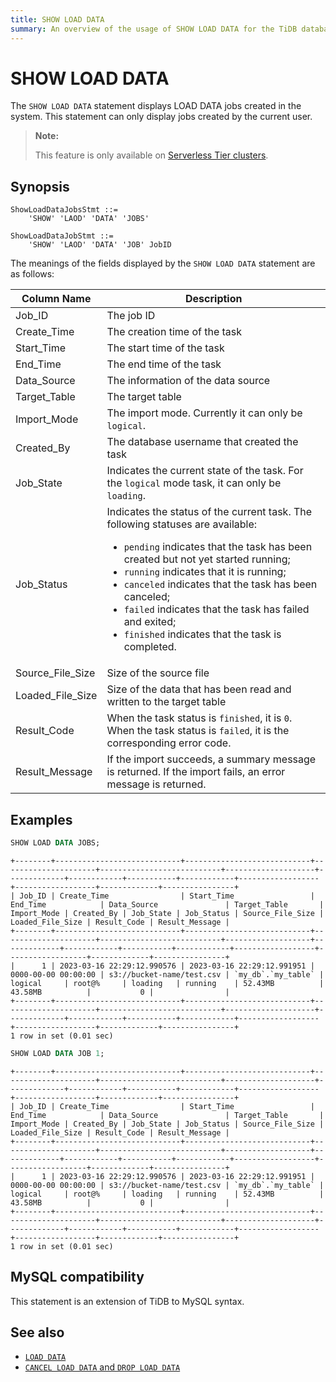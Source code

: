 ```yaml
---
title: SHOW LOAD DATA
summary: An overview of the usage of SHOW LOAD DATA for the TiDB database.
---
```


# SHOW LOAD DATA

The `SHOW LOAD DATA` statement displays LOAD DATA jobs created in the system. This statement can only display jobs created by the current user.

<CustomContent platform="tidb-cloud">

> **Note:**
>
> This feature is only available on [Serverless Tier clusters](/tidb-cloud/select-cluster-tier.md#serverless-tier-beta).

</CustomContent>

## Synopsis

```ebnf+diagram
ShowLoadDataJobsStmt ::=
    'SHOW' 'LAOD' 'DATA' 'JOBS'

ShowLoadDataJobStmt ::=
    'SHOW' 'LAOD' 'DATA' 'JOB' JobID
```

The meanings of the fields displayed by the `SHOW LOAD DATA` statement are as follows:

| Column Name      | Description                                                |
|------------------|------------------------------------------------------------|
| Job_ID           | The job ID                                                 |
| Create_Time      | The creation time of the task                              |
| Start_Time       | The start time of the task                                 |
| End_Time         | The end time of the task                                   |
| Data_Source      | The information of the data source                         |
| Target_Table     | The target table                                           |
| Import_Mode      | The import mode. Currently it can only be `logical`.       |
| Created_By       | The database username that created the task                |
| Job_State        | Indicates the current state of the task. For the `logical` mode task, it can only be `loading`. |
| Job_Status       | Indicates the status of the current task. The following statuses are available: <ul><li>`pending` indicates that the task has been created but not yet started running; </li><li>`running` indicates that it is running; </li><li>`canceled` indicates that the task has been canceled; </li><li>`failed` indicates that the task has failed and exited; </li><li>`finished` indicates that the task is completed. </li></ul>|
| Source_File_Size | Size of the source file                                     |
| Loaded_File_Size | Size of the data that has been read and written to the target table        |
| Result_Code      | When the task status is `finished`, it is `0`. When the task status is `failed`, it is the corresponding error code.  |
| Result_Message   | If the import succeeds, a summary message is returned. If the import fails, an error message is returned. |

## Examples

```sql
SHOW LOAD DATA JOBS;
```

```
+--------+----------------------------+----------------------------+---------------------+---------------------------+--------------------+-------------+------------+-----------+------------+------------------+------------------+-------------+----------------+
| Job_ID | Create_Time                | Start_Time                 | End_Time            | Data_Source               | Target_Table       | Import_Mode | Created_By | Job_State | Job_Status | Source_File_Size | Loaded_File_Size | Result_Code | Result_Message |
+--------+----------------------------+----------------------------+---------------------+---------------------------+-------------------+-------------+------------+-----------+------------+------------------+------------------+-------------+----------------+
|      1 | 2023-03-16 22:29:12.990576 | 2023-03-16 22:29:12.991951 | 0000-00-00 00:00:00 | s3://bucket-name/test.csv | `my_db`.`my_table` | logical     | root@%     | loading   | running    | 52.43MB          | 43.58MB          |           0 |                |
+--------+----------------------------+----------------------------+---------------------+---------------------------+--------------------+-------------+------------+-----------+------------+------------------+------------------+-------------+----------------+
1 row in set (0.01 sec)
```

```sql
SHOW LOAD DATA JOB 1;
```

```
+--------+----------------------------+----------------------------+---------------------+---------------------------+--------------------+-------------+------------+-----------+------------+------------------+------------------+-------------+----------------+
| Job_ID | Create_Time                | Start_Time                 | End_Time            | Data_Source               | Target_Table       | Import_Mode | Created_By | Job_State | Job_Status | Source_File_Size | Loaded_File_Size | Result_Code | Result_Message |
+--------+----------------------------+----------------------------+---------------------+---------------------------+-------------------+-------------+------------+-----------+------------+------------------+------------------+-------------+----------------+
|      1 | 2023-03-16 22:29:12.990576 | 2023-03-16 22:29:12.991951 | 0000-00-00 00:00:00 | s3://bucket-name/test.csv | `my_db`.`my_table` | logical     | root@%     | loading   | running    | 52.43MB          | 43.58MB          |           0 |                |
+--------+----------------------------+----------------------------+---------------------+---------------------------+--------------------+-------------+------------+-----------+------------+------------------+------------------+-------------+----------------+
1 row in set (0.01 sec)
```

## MySQL compatibility

This statement is an extension of TiDB to MySQL syntax.

## See also

* [`LOAD DATA`](/sql-statements/sql-statement-load-data.md)
* [`CANCEL LOAD DATA` and `DROP LOAD DATA`](/sql-statements/sql-statement-operate-load-data-job.md)
